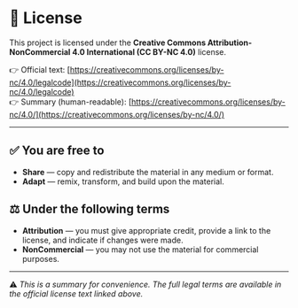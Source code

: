 # 📜 License

This project is licensed under the **Creative Commons Attribution-NonCommercial 4.0 International (CC BY-NC 4.0)** license.

👉 Official text: [https://creativecommons.org/licenses/by-nc/4.0/legalcode](https://creativecommons.org/licenses/by-nc/4.0/legalcode)  
👉 Summary (human-readable): [https://creativecommons.org/licenses/by-nc/4.0/](https://creativecommons.org/licenses/by-nc/4.0/)

---

## ✅ You are free to
- **Share** — copy and redistribute the material in any medium or format.  
- **Adapt** — remix, transform, and build upon the material.  

## ⚖️ Under the following terms
- **Attribution** — you must give appropriate credit, provide a link to the license, and indicate if changes were made.  
- **NonCommercial** — you may not use the material for commercial purposes.  

---

⚠️ *This is a summary for convenience. The full legal terms are available in the official license text linked above.*
